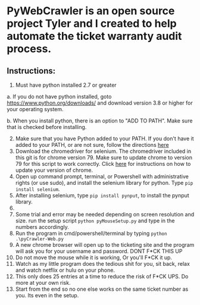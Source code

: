 # **PyWebCrawler** is an open source project Tyler and I created to help automate the ticket warranty audit process.


## Instructions:

1. Must have python installed 2.7 or greater

  a. If you do not have python installed, goto https://www.python.org/downloads/ and download version 3.8 or higher for your operating system.

  b. When you install python, there is an option to "ADD TO PATH". Make sure that is checked before installing.

2. Make sure that you have Python added to your PATH. If you don't have it added to your PATH, or are not sure, follow the directions [here](https://datatofish.com/add-python-to-windows-path/)
3. Download the chromedriver for selenium. The chromedriver included in this git is for chrome version 79. Make sure to update chrome to version 79 for this script to work correctly. Click [here](https://support.google.com/chrome/answer/95414?co=GENIE.Platform%3DDesktop&hl=en) for instructions on how to update your version of chrome.  
4. Open up command prompt, terminal, or Powershell with administrative rights (or use sudo), and install the selenium library for python. Type `pip install selenium`.
5. After installing selenium, type `pip install pynput`, to install the pynput library.
6.
6. Some trial and error may be needed depending on screen resolution and size. run the setup script `python pyMouseSetup.py` and type in the numbers accordingly.
7. Run the program in cmd/powershell/terminal by typing `python .\pyCrawler-Web.py`
8. A new chrome browser will open up to the ticketing site and the program will ask you for your username and password. DONT F*CK THIS UP
9. Do not move the mouse while it is working, Or you'll F*CK  it up.
10. Watch as my little program does the tedious shit for you, sit back, relax and watch netflix or hulu on your phone.
11. This only does 25 entries at a time to reduce the risk of F*CK UPS. Do more at your own risk.
12. Start from the end so no one else works on the same ticket number as you. Its even in the setup.
